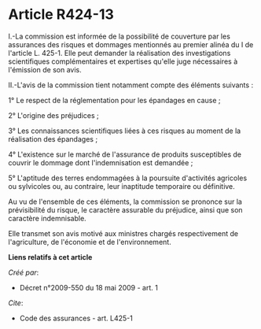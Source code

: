 # Article R424-13

I.-La commission est informée de la possibilité de couverture par les assurances des risques et dommages mentionnés au
premier alinéa du I de l'article L. 425-1. Elle peut demander la réalisation des investigations scientifiques complémentaires
et expertises qu'elle juge nécessaires à l'émission de son avis. 

II.-L'avis de la commission tient notamment compte des éléments suivants : 

1° Le respect de la réglementation pour les épandages en cause ; 

2° L'origine des préjudices ; 

3° Les connaissances scientifiques liées à ces risques au moment de la réalisation des épandages ; 

4° L'existence sur le marché de l'assurance de produits susceptibles de couvrir le dommage dont l'indemnisation est
demandée ; 

5° L'aptitude des terres endommagées à la poursuite d'activités agricoles ou sylvicoles ou, au contraire, leur inaptitude
temporaire ou définitive. 

Au vu de l'ensemble de ces éléments, la commission se prononce sur la prévisibilité du risque, le caractère assurable du
préjudice, ainsi que son caractère indemnisable. 

Elle transmet son avis motivé aux ministres chargés respectivement de l'agriculture, de l'économie et de l'environnement.

**Liens relatifs à cet article**

_Créé par_:

  - Décret n°2009-550 du 18 mai 2009 - art. 1

_Cite_:

  - Code des assurances - art. L425-1
